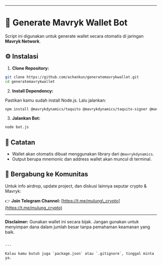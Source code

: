 

---
# 🧠 Generate Mavryk Wallet Bot

Script ini digunakan untuk generate wallet secara otomatis di jaringan **Mavryk Network**.

## ⚙️ Instalasi

1. **Clone Repository:**

```bash
git clone https://github.com/achankun/generatemavrykwallet.git
cd generatemavrykwallet
````

2. **Install Dependency:**

Pastikan kamu sudah install Node.js. Lalu jalankan:

```bash
npm install @mavrykdynamics/taquito @mavrykdynamics/taquito-signer @mavrykdynamics/taquito-utils bip39 libsodium-wrappers
```

3. **Jalankan Bot:**

```bash
node bot.js
```

## 📌 Catatan

* Wallet akan otomatis dibuat menggunakan library dari `@mavrykdynamics`.
* Output berupa mnemonic dan address wallet akan muncul di terminal.

## 📢 Bergabung ke Komunitas

Untuk info airdrop, update project, dan diskusi lainnya seputar crypto & Mavryk:

👉 **Join Telegram Channel:** [https://t.me/mulung\_crypto](https://t.me/mulung_crypto)

---

**Disclaimer:** Gunakan wallet ini secara bijak. Jangan gunakan untuk menyimpan dana dalam jumlah besar tanpa pemahaman keamanan yang baik.

```

---

Kalau kamu butuh juga `package.json` atau `.gitignore`, tinggal minta ya.
```


